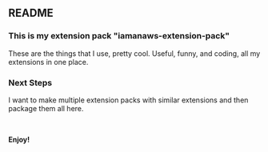 ## README

### This is my extension pack "iamanaws-extension-pack"

These are the things that I use, pretty cool.
Useful, funny, and coding, all my extensions in one place.

### Next Steps

I want to make multiple extension packs with similar extensions and then package them all here.

&nbsp;

**Enjoy!**
